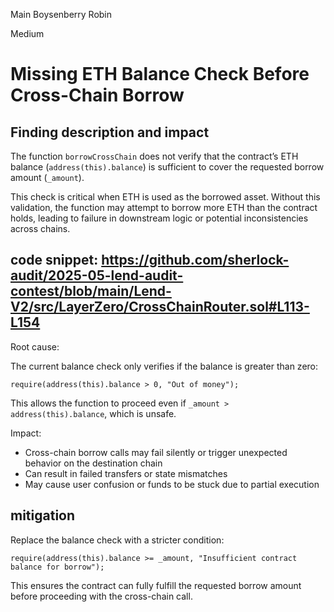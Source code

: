 Main Boysenberry Robin

Medium

# Missing ETH Balance Check Before Cross-Chain Borrow

## Finding description and impact

The function `borrowCrossChain` does not verify that the contract’s ETH balance (`address(this).balance`) is sufficient to cover the requested borrow amount (`_amount`).

This check is critical when ETH is used as the borrowed asset. Without this validation, the function may attempt to borrow more ETH than the contract holds, leading to failure in downstream logic or potential inconsistencies across chains.

## code snippet: https://github.com/sherlock-audit/2025-05-lend-audit-contest/blob/main/Lend-V2/src/LayerZero/CrossChainRouter.sol#L113-L154

Root cause:

The current balance check only verifies if the balance is greater than zero:

```solidity
require(address(this).balance > 0, "Out of money");
```

This allows the function to proceed even if `_amount > address(this).balance`, which is unsafe.

Impact:

* Cross-chain borrow calls may fail silently or trigger unexpected behavior on the destination chain
* Can result in failed transfers or state mismatches
* May cause user confusion or funds to be stuck due to partial execution

## mitigation

Replace the balance check with a stricter condition:

```solidity
require(address(this).balance >= _amount, "Insufficient contract balance for borrow");
```

This ensures the contract can fully fulfill the requested borrow amount before proceeding with the cross-chain call.
